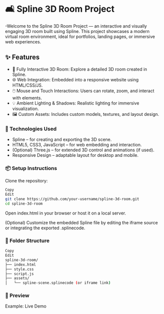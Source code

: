 # 🛋️ Spline 3D Room Project
-Welcome to the Spline 3D Room Project — an interactive and visually engaging 3D room built using Spline. This project showcases a modern virtual room environment, ideal for portfolios, landing pages, or immersive web experiences.

## ✨ Features
- 🧩 Fully Interactive 3D Room: Explore a detailed 3D room created in Spline.
- 🌐 Web Integration: Embedded into a responsive website using HTML/CSS/JS.
- 🖱️ Mouse and Touch Interactions: Users can rotate, zoom, and interact with elements.
- 💡 Ambient Lighting & Shadows: Realistic lighting for immersive visualization.
- 🖼️ Custom Assets: Includes custom models, textures, and layout design.

### 🚀 Technologies Used
- Spline – for creating and exporting the 3D scene.
- HTML5, CSS3, JavaScript – for web embedding and interaction.
- (Optional) Three.js – for extended 3D control and animations (if used).
- Responsive Design – adaptable layout for desktop and mobile.

### 📦 Setup Instructions
Clone the repository:

```bash
Copy
Edit
git clone https://github.com/your-username/spline-3d-room.git
cd spline-3d-room
```
Open index.html in your browser or host it on a local server.

(Optional) Customize the embedded Spline file by editing the iframe source or integrating the exported .splinecode.

### 📁 Folder Structure
```bash
Copy
Edit
spline-3d-room/
├── index.html
├── style.css
├── script.js
├── assets/
│   └── spline-scene.splinecode (or iframe link)

```
### 📸 Preview
Example: Live Demo

